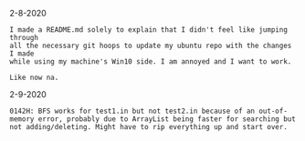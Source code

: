 2-8-2020
	
	I made a README.md solely to explain that I didn't feel like jumping through
	all the necessary git hoops to update my ubuntu repo with the changes I made
	while using my machine's Win10 side. I am annoyed and I want to work.

	Like now na.

2-9-2020

	0142H: BFS works for test1.in but not test2.in because of an out-of-memory error, probably due to ArrayList being faster for searching but not adding/deleting. Might have to rip everything up and start over.